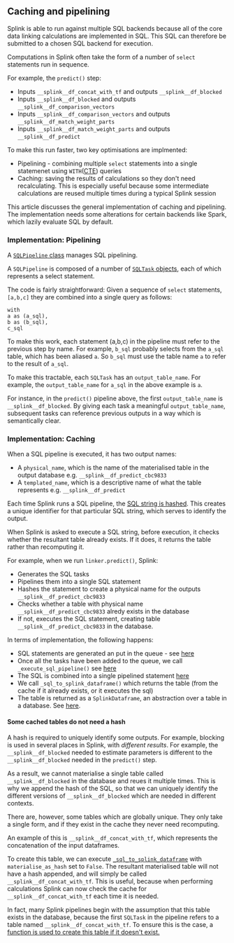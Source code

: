 ## Caching and pipelining

Splink is able to run against multiple SQL backends because all of the core data linking calculations are implemented in SQL. This SQL can therefore be submitted to a chosen SQL backend for execution.

Computations in Splink often take the form of a number of `select` statements run in sequence.

For example, the `predict()` step:

- Inputs `__splink__df_concat_with_tf` and outputs `__splink__df_blocked`
- Inputs `__splink__df_blocked` and outputs `__splink__df_comparison_vectors`
- Inputs `__splink__df_comparison_vectors` and outputs `__splink__df_match_weight_parts`
- Inputs `__splink__df_match_weight_parts` and outputs `__splink__df_predict`

To make this run faster, two key optimisations are implmented:

- Pipelining - combining multiple `select` statements into a single statemenet using `WITH`([CTE](https://www.postgresql.org/docs/current/queries-with.html)) queries
- Caching: saving the results of calculations so they don't need recalculating. This is especially useful because some intermediate calculations are reused multiple times during a typical Splink session

This article discusses the general implementation of caching and pipelining. The implementation needs some alterations for certain backends like Spark, which lazily evaluate SQL by default.

### Implementation: Pipelining

A [`SQLPipeline` class](https://github.com/moj-analytical-services/splink/blob/5f9f1d686e115ce91c9a1e51fe276d254a4deabe/splink/pipeline.py#L38) manages SQL pipelining.

A `SQLPipeline` is composed of a number of [`SQLTask` objects](https://github.com/moj-analytical-services/splink/blob/5f9f1d686e115ce91c9a1e51fe276d254a4deabe/splink/pipeline.py#L10), each of which represents a select statement.

The code is fairly straightforward: Given a sequence of `select` statements, `[a,b,c]` they are combined into a single query as follows:

```
with
a as (a_sql),
b as (b_sql),
c_sql
```

To make this work, each statement (a,b,c) in the pipeline must refer to the previous step by name. For example, `b_sql` probably selects from the `a_sql` table, which has been aliased `a`. So `b_sql` must use the table name `a` to refer to the result of `a_sql`.

To make this tractable, each `SQLTask` has an `output_table_name`. For example, the `output_table_name` for `a_sql` in the above example is `a`.

For instance, in the `predict()` pipeline above, the first `output_table_name` is `__splink__df_blocked`. By giving each task a meaningful `output_table_name`, subsequent tasks can reference previous outputs in a way which is semantically clear.

### Implementation: Caching

When a SQL pipeline is executed, it has two output names:

- A `physical_name`, which is the name of the materialised table in the output database e.g. `__splink__df_predict_cbc9833`
- A `templated_name`, which is a descriptive name of what the table represents e.g. `__splink__df_predict`

Each time Splink runs a SQL pipeline, the [SQL string is hashed](https://github.com/moj-analytical-services/splink/blob/5f9f1d686e115ce91c9a1e51fe276d254a4deabe/splink/linker.py#L400). This creates a unique identifier for that particular SQL string, which serves to identify the output.

When Splink is asked to execute a SQL string, before execution, it checks whether the resultant table already exists. If it does, it returns the table rather than recomputing it.

For example, when we run `linker.predict()`, Splink:

- Generates the SQL tasks
- Pipelines them into a single SQL statement
- Hashes the statement to create a physical name for the outputs `__splink__df_predict_cbc9833`
- Checks whether a table with physical name `__splink__df_predict_cbc9833` alredy exists in the database
- If not, executes the SQL statement, creating table `__splink__df_predict_cbc9833` in the database.

In terms of implementation, the following happens:

- SQL statements are generated an put in the queue - see [here](https://github.com/moj-analytical-services/splink/blob/6e978a6a61058a73ef6c49039e0d796b12673c1b/splink/linker.py#L982-L983)
- Once all the tasks have been added to the queue, we call `_execute_sql_pipeline()` see [here](https://github.com/moj-analytical-services/splink/blob/6e978a6a61058a73ef6c49039e0d796b12673c1b/splink/linker.py#L994)
- The SQL is combined into a single pipelined statement [here](https://github.com/moj-analytical-services/splink/blob/6e978a6a61058a73ef6c49039e0d796b12673c1b/splink/linker.py#L339)
- We call `_sql_to_splink_dataframe()` which returns the table (from the cache if it already exists, or it executes the sql)
- The table is returned as a `SplinkDataframe`, an abstraction over a table in a database. See [here](https://moj-analytical-services.github.io/splink/SplinkDataFrame.html).

#### Some cached tables do not need a hash

A hash is required to uniquely identify some outputs. For example, blocking is used in several places in Splink, with _different results_. For example, the `__splink__df_blocked` needed to estimate parameters is different to the `__splink__df_blocked` needed in the `predict()` step.

As a result, we cannot materialise a single table called `__splink__df_blocked` in the database and reues it multiple times. This is why we append the hash of the SQL, so that we can uniquely identify the different versions of `__splink__df_blocked` which are needed in different contexts.

There are, however, some tables which are globally unique. They only take a single form, and if they exist in the cache they never need recomputing.

An example of this is `__splink__df_concat_with_tf`, which represents the concatenation of the input dataframes.

To create this table, we can execute [`_sql_to_splink_dataframe`](https://github.com/moj-analytical-services/splink/blob/6e978a6a61058a73ef6c49039e0d796b12673c1b/splink/linker.py#L386-L387) with `materialise_as_hash` set to `False`. The resultant materialised table will not have a hash appended, and will simply be called `__splink__df_concat_with_tf`. This is useful, because when performing calculations Splink can now check the cache for `__splink__df_concat_with_tf` each time it is needed.

In fact, many Splink pipelines begin with the assumption that this table exists in the database, because the first `SQLTask` in the pipeline refers to a table named `__splink__df_concat_with_tf`. To ensure this is the case, a [function is used to create this table if it doesn't exist.](https://github.com/moj-analytical-services/splink/blob/6e978a6a61058a73ef6c49039e0d796b12673c1b/splink/linker.py#L980)
